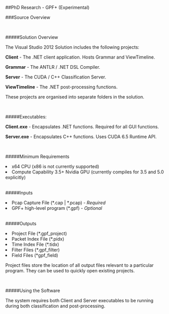 
##PhD Research - GPF+ (Experimental)

###Source Overview

</br>

#####Solution Overview

The Visual Studio 2012 Solution includes the following projects:

<b>Client</b> - The .NET client application. Hosts Grammar and ViewTimeline.

<b>Grammar</b> - The ANTLR / .NET DSL Compiler.

<b>Server</b> - The CUDA / C++ Classification Server. 

<b>ViewTimeline</b> - The .NET post-processing functions.

These projects are organised into separate folders in the solution.

</br>

#####Executables:

<b>Client.exe</b> - Encapsulates .NET functions. Required for all GUI functions.

<b>Server.exe</b> - Encapsulates C++ functions. Uses CUDA 6.5 Runtime API.

</br>

#####Minimum Requirements

<li> x64 CPU (x86 is not currently supported)</li>

<li> Compute Capability 3.5+ Nvidia GPU (currently compiles for 3.5 and 5.0 explicitly) </li> 

</br>

#####Inputs

<li> Pcap Capture File (*.cap | *.pcap) <i> - Required</i></li>

<li> GPF+ high-level program (*.gpf) <i> - Optional</i></li>

</br>

#####Outputs

<li> Project File (*.gpf_project) </li>
<li> Packet Index File (*.pidx) </li>
<li> Time Index File (*.tidx) </li>
<li> Filter Files (*.gpf_filter) </li>
<li> Field Files (*gpf_field) </li>

Project files store the location of all output files relevant to a particular program.
They can be used to quickly open existing projects.

</br>


#####Using the Software

The system requires both Client and Server executables to be running during both classification and post-processing.



